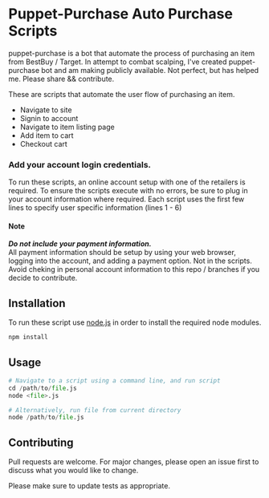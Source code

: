 # Puppet-Purchase Auto Purchase Scripts  

puppet-purchase is a bot that automate the process of purchasing an item from BestBuy / Target. In attempt to combat scalping, I've created puppet-purchase bot and am making  publicly available. Not perfect, but has helped me. Please share && contribute.     
     
These are scripts that automate the user flow of purchasing an item.     
- Navigate to site  
- Signin to account  
- Navigate to item listing page  
- Add item to cart  
- Checkout cart   


### Add your account login credentials.

To run these scripts, an online account setup with one of the retailers is required. To ensure  the scripts execute with no errors, be sure to plug in your account information where required. Each script uses the first few lines to specify user specific information (lines 1 - 6)  

#### Note  
 
***Do not include your payment information.***  
All payment information should be setup by using your web browser, logging into the account, and adding a payment option. Not in the scripts.  
Avoid cheking in personal account information to this repo / branches if you decide to contribute. 

## Installation

To run these script use [node.js](https://nodejs.org/en/) in order to install the required node modules. 

```bash
npm install
```

## Usage


```python
# Navigate to a script using a command line, and run script
cd /path/to/file.js
node <file>.js

# Alternatively, run file from current directory
node /path/to/file.js
```

## Contributing
Pull requests are welcome. For major changes, please open an issue first to discuss what you would like to change.

Please make sure to update tests as appropriate.

